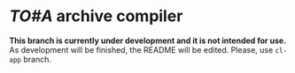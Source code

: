 # _TO#A_ archive compiler

**This branch is currently under development and it is not intended for use.** As development will be finished, the README will be edited. Please, use `cl-app` branch.